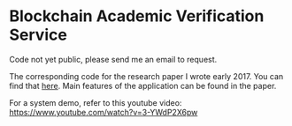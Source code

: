 # Blockchain Academic Verification Service
Code not yet public, please send me an email to request.

The corresponding code for the research paper I wrote early 2017. You can find that [here](https://github.com/blmalone/Papers-and-Resume/blob/master/Dissertation_Blaine%20Malone.pdf).
Main features of the application can be found in the paper.


For a system demo, refer to this youtube video: https://www.youtube.com/watch?v=3-YWdP2X6pw
